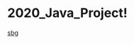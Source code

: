# 2020_Java_Project!

[sbg](https://user-images.githubusercontent.com/87529654/173239376-16afad42-2a31-4063-a8e4-d757652ca634.jpg)
